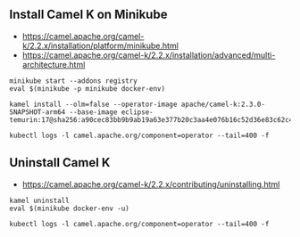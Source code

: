 
## Install Camel K on Minikube

* https://camel.apache.org/camel-k/2.2.x/installation/platform/minikube.html
* https://camel.apache.org/camel-k/2.2.x/installation/advanced/multi-architecture.html

```
minikube start --addons registry
eval $(minikube -p minikube docker-env)

kamel install --olm=false --operator-image apache/camel-k:2.3.0-SNAPSHOT-arm64 --base-image eclipse-temurin:17@sha256:a90cec83bb9b9ab19a63e377b20c3aa4e076b16c52d36e83c62c451b6d034e22

kubectl logs -l camel.apache.org/component=operator --tail=400 -f
```

## Uninstall Camel K

* https://camel.apache.org/camel-k/2.2.x/contributing/uninstalling.html

```
kamel uninstall
eval $(minikube docker-env -u)

kubectl logs -l camel.apache.org/component=operator --tail=400 -f
```
